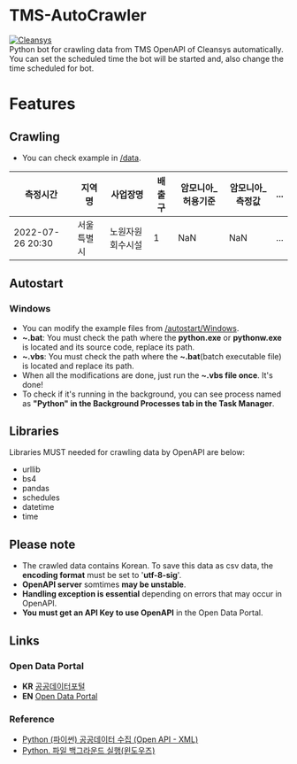 # TMS-AutoCrawler
[![Cleansys](https://cleansys.or.kr/images/common/logo.png)](https://cleansys.or.kr/)   
Python bot for crawling data from TMS OpenAPI of Cleansys automatically. You can set the scheduled time the bot will be started and, also change the time scheduled for bot.


# Features
## Crawling
* You can check example in [/data](https://github.com/alienatiz/TMS_AutoCrawler/tree/main/data).

 **측정시간**           | **지역명** | **사업장명** | **배출구** | **암모니아\_허용기준** | **암모니아\_측정값** | **\.\.\.** 
--------------------|---------|----------|---------|----------------|---------------|------------
 2022\-07\-26 20:30 | 서울특별시   | 노원자원회수시설 | 1       | NaN            | NaN           | \.\.\.    

## Autostart
### Windows
* You can modify the example files from [/autostart/Windows](https://github.com/alienatiz/TMS-AutoCrawler/tree/main/autostart/Windows).
* **~.bat**: You must check the path where the **python.exe** or **pythonw.exe** is located and its source code, replace its path.
* **~.vbs**: You must check the path where the **~.bat**(batch executable file) is located and replace its path.
* When all the modifications are done, just run the **~.vbs file once**. It's done!
* To check if it's running in the background, you can see process named as **"Python" in the Background Processes tab in the Task Manager**.

## Libraries
Libraries MUST needed for crawling data by OpenAPI are below:
* urllib
* bs4
* pandas
* schedules
* datetime
* time

## Please note
* The crawled data contains Korean. To save this data as csv data, the **encoding format** must be set to '**utf-8-sig**'.
* **OpenAPI server** somtimes **may be unstable**.
* **Handling exception is essential** depending on errors that may occur in OpenAPI.
* **You must get an API Key to use OpenAPI** in the Open Data Portal.

## Links
### Open Data Portal
* **KR** [공공데이터포털](https://www.data.go.kr/index.do)
* **EN** [Open Data Portal](https://www.data.go.kr/en/index.do)
<!--- [![한국환경공단](https://cleansys.or.kr/images/common/logo-footer.png)](https://cleansys.or.kr/)-->

### Reference
* [Python (파이썬) 공공데이터 수집 (Open API - XML)](https://greendreamtrre.tistory.com/268)
* [Python. 파일 백그라운드 실행(윈도우즈)](http://drtagkim.blogspot.com/2015/03/python.html)
